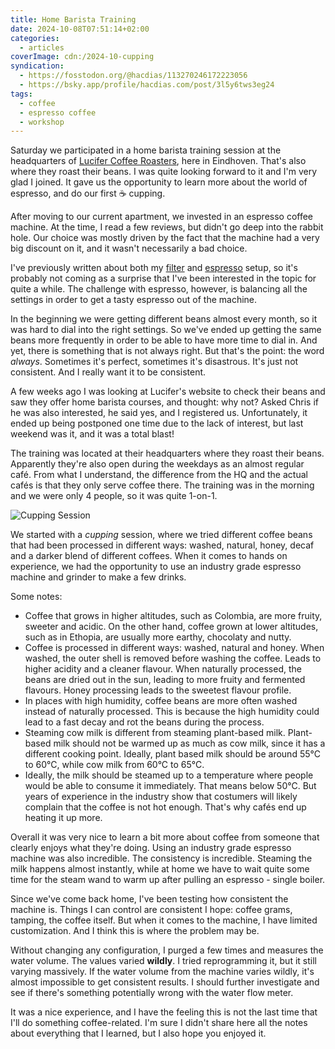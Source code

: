 ```yaml
---
title: Home Barista Training
date: 2024-10-08T07:51:14+02:00
categories:
  - articles
coverImage: cdn:/2024-10-cupping
syndication:
  - https://fosstodon.org/@hacdias/113270246172223056
  - https://bsky.app/profile/hacdias.com/post/3l5y6tws3eg24
tags:
  - coffee
  - espresso coffee
  - workshop
---
```


Saturday we participated in a home barista training session at the headquarters of [Lucifer Coffee Roasters](https://lucifercoffee.com/), here in Eindhoven. That's also where they roast their beans. I was quite looking forward to it and I'm very glad I joined. It gave us the opportunity to learn more about the world of espresso, and do our first ☕️ cupping.

<!--more-->

After moving to our current apartment, we invested in an espresso coffee machine. At the time, I read a few reviews, but didn't go deep into the rabbit hole. Our choice was mostly driven by the fact that the machine had a very big discount on it, and it wasn't necessarily a bad choice. 

I've previously written about both my [filter](/2024/01/04/current-filter-coffee-setup/) and [espresso](/2024/01/06/current-espresso-setup/) setup, so it's probably not coming as a surprise that I've been interested in the topic for quite a while. The challenge with espresso, however, is balancing all the settings in order to get a tasty espresso out of the machine.

In the beginning we were getting different beans almost every month, so it was hard to dial into the right settings. So we've ended up getting the same beans more frequently in order to be able to have more time to dial in. And yet, there is something that is not always right. But that's the point: the word *always*. Sometimes it's perfect, sometimes it's disastrous. It's just not consistent. And I really want it to be consistent. 

A few weeks ago I was looking at Lucifer's website to check their beans and saw they offer home barista courses, and thought: why not? Asked Chris if he was also interested, he said yes, and I registered us. Unfortunately, it ended up being postponed one time due to the lack of interest, but last weekend was it, and it was a total blast!

The training was located at their headquarters where they roast their beans. Apparently they're also open during the weekdays as an almost regular café. From what I understand, the difference from the HQ and the actual cafés is that they only serve coffee there. The training was in the morning and we were only 4 people, so it was quite 1-on-1.

![Cupping Session](cdn:/2024-10-cupping?class=fw)

We started with a *cupping* session, where we tried different coffee beans that had been processed in different ways: washed, natural, honey, decaf and a darker blend of different coffees. When it comes to hands on experience, we had the opportunity to use an industry grade espresso machine and grinder to make a few drinks. 

Some notes:

- Coffee that grows in higher altitudes, such as Colombia, are more fruity, sweeter and acidic. On the other hand, coffee grown at lower altitudes, such as in Ethopia, are usually more earthy, chocolaty and nutty.
- Coffee is processed in different ways: washed, natural and honey. When washed, the outer shell is removed before washing the coffee. Leads to higher acidity and a cleaner flavour. When naturally processed, the beans are dried out in the sun, leading to more fruity and fermented flavours. Honey processing leads to the sweetest flavour profile.
- In places with high humidity, coffee beans are more often washed instead of naturally processed. This is because the high humidity could lead to a fast decay and rot the beans during the process.
- Steaming cow milk is different from steaming plant-based milk. Plant-based milk should not be warmed up as much as cow milk, since it has a different cooking point. Ideally, plant based milk should be around 55°C to 60°C, while cow milk from 60°C to 65°C.
- Ideally, the milk should be steamed up to a temperature where people would be able to consume it immediately. That means below 50°C. But years of experience in the industry show that costumers will likely complain that the coffee is not hot enough. That's why cafés end up heating it up more.

Overall it was very nice to learn a bit more about coffee from someone that clearly enjoys what they're doing. Using an industry grade espresso machine was also incredible. The consistency is incredible. Steaming the milk happens almost instantly, while at home we have to wait quite some time for the steam wand to warm up after pulling an espresso - single boiler. 

Since we've come back home, I've been testing how consistent the machine is. Things I can control are consistent I hope: coffee grams, tamping, the coffee itself. But when it comes to the machine, I have limited customization. And I think this is where the problem may be.

Without changing any configuration, I purged a few times and measures the water volume. The values varied **wildly**. I tried reprogramming it, but it still varying massively. If the water volume from the machine varies wildly, it's almost impossible to get consistent results. I should further investigate and see if there's something potentially wrong with the water flow meter. 

It was a nice experience, and I have the feeling this is not the last time that I'll do something coffee-related. I'm sure I didn't share here all the notes about everything that I learned, but I also hope you enjoyed it.
